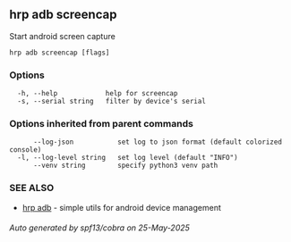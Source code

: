## hrp adb screencap

Start android screen capture

```
hrp adb screencap [flags]
```

### Options

```
  -h, --help            help for screencap
  -s, --serial string   filter by device's serial
```

### Options inherited from parent commands

```
      --log-json           set log to json format (default colorized console)
  -l, --log-level string   set log level (default "INFO")
      --venv string        specify python3 venv path
```

### SEE ALSO

* [hrp adb](hrp_adb.md)	 - simple utils for android device management

###### Auto generated by spf13/cobra on 25-May-2025
